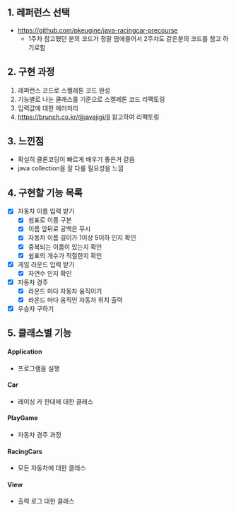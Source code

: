 ## 1. 레퍼런스 선택
- https://github.com/pkeugine/java-racingcar-precourse
  - 1주차 참고했던 분의 코드가 정말 맘에들어서 2주차도 같은분의 코드를 참고 하기로함

## 2. 구현 과정
1) 레퍼런스 코드로 스켈레톤 코드 완성
2) 기능별로 나눈 클래스를 기준으로 스켈레톤 코드 리팩토링
3) 입력값에 대한 에러처리
4) https://brunch.co.kr/@javajigi/8 참고하여 리팩토링

## 3. 느낀점
- 확실히 클론코딩이 빠르게 배우기 좋은거 같음
- java collection을 잘 다룰 필요성을 느낌

## 4. 구현할 기능 목록
- [x] 자동차 이름 입력 받기
  - [x] 쉼표로 이름 구분
  - [x] 이름 앞뒤로 공백은 무시
  - [x] 자동차 이름 길이가 1이상 5이하 인지 확인
  - [x] 중복되는 이름이 있는지 확인
  - [x] 쉼표의 개수가 적절한지 확인
- [x] 게임 라운드 입력 받기
  - [x] 자연수 인지 확인
- [x] 자동차 경주
  - [x] 라운드 마다 자동차 움직이기
  - [x] 라운드 마다 움직인 자동차 위치 출력
- [x] 우승자 구하기

## 5. 클래스별 기능
#### Application
- 프로그램을 실행
#### Car
- 레이싱 카 한대에 대한 클래스
#### PlayGame
- 자동차 경주 과정
#### RacingCars
- 모든 자동차에 대한 클래스
#### View
- 출력 로그 대한 클래스
